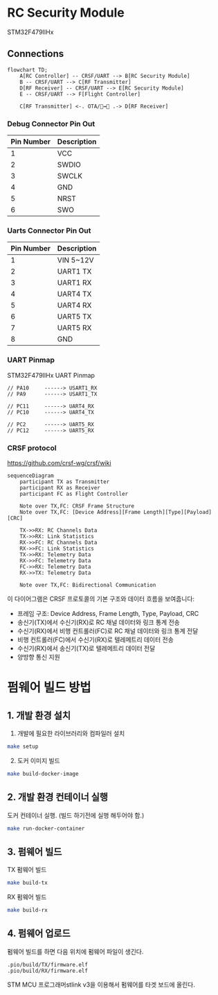 # RC Security Module

STM32F479IIHx

## Connections

```mermaid
flowchart TD;
    A[RC Controller] -- CRSF/UART --> B[RC Security Module]
    B -- CRSF/UART --> C[RF Transmitter]
    D[RF Receiver] -- CRSF/UART --> E[RC Security Module]
    E -- CRSF/UART --> F[Flight Controller]

    C[RF Transmitter] <-. OTA/📡↔️📡 .-> D[RF Receiver]
```

### Debug Connector Pin Out

| Pin Number | Description |
|------------|-------------|
| 1          | VCC         |
| 2          | SWDIO       |
| 3          | SWCLK       |
| 4          | GND         |
| 5          | NRST        |
| 6          | SWO         |

### Uarts Connector Pin Out

| Pin Number | Description |
|------------|-------------|
| 1          | VIN 5~12V   |
| 2          | UART1 TX    |
| 3          | UART1 RX    |
| 4          | UART4 TX    |
| 5          | UART4 RX    |
| 6          | UART5 TX    |
| 7          | UART5 RX    |
| 8          | GND         |

### UART Pinmap

STM32F479IIHx UART Pinmap

```
// PA10     ------> USART1_RX
// PA9      ------> USART1_TX

// PC11     ------> UART4_RX
// PC10     ------> UART4_TX

// PC2      ------> UART5_RX
// PC12     ------> UART5_RX
```

### CRSF protocol

https://github.com/crsf-wg/crsf/wiki

```mermaid
sequenceDiagram
    participant TX as Transmitter
    participant RX as Receiver
    participant FC as Flight Controller

    Note over TX,FC: CRSF Frame Structure
    Note over TX,FC: [Device Address][Frame Length][Type][Payload][CRC]

    TX->>RX: RC Channels Data
    TX->>RX: Link Statistics
    RX->>FC: RC Channels Data
    RX->>FC: Link Statistics
    TX->>RX: Telemetry Data
    RX->>FC: Telemetry Data
    FC->>RX: Telemetry Data
    RX->>TX: Telemetry Data

    Note over TX,FC: Bidirectional Communication
```

이 다이어그램은 CRSF 프로토콜의 기본 구조와 데이터 흐름을 보여줍니다:
- 프레임 구조: Device Address, Frame Length, Type, Payload, CRC
- 송신기(TX)에서 수신기(RX)로 RC 채널 데이터와 링크 통계 전송
- 수신기(RX)에서 비행 컨트롤러(FC)로 RC 채널 데이터와 링크 통계 전달
- 비행 컨트롤러(FC)에서 수신기(RX)로 텔레메트리 데이터 전송
- 수신기(RX)에서 송신기(TX)로 텔레메트리 데이터 전달
- 양방향 통신 지원

# 펌웨어 빌드 방법 

## 1. 개발 환경 설치 

1. 개발에 필요한 라이브러리와 컴파일러 설치 

```sh
make setup
```

2. 도커 이미지 빌드

```sh
make build-docker-image
```

## 2. 개발 환경 컨테이너 실행

도커 컨테이너 실행. (빌드 하기전에 실행 해두어야 함.)

```sh
make run-docker-container
```

## 3. 펌웨어 빌드

TX 펌웨어 빌드
```sh
make build-tx
```

RX 펌웨어 빌드
```sh
make build-rx
```

## 4. 펌웨어 업로드

펌웨어 빌드를 하면 다음 위치에 펌웨어 파일이 생긴다.

```
.pio/build/TX/firmware.elf
.pio/build/RX/firmware.elf
```

STM MCU 프로그래머stlink v3을 이용해서 펌웨어를 타겟 보드에 올린다.

